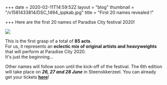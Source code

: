 +++
date = 2020-02-11T14:59:52Z
layout = "blog"
thumbnail = "/v1581433814/DSC_1494_ippkab.jpg"
title = "First 20 names revealed !"

+++
Here are the first 20 names of Paradise City festival 2020!

![](https://res.cloudinary.com/dxswtxauo/image/upload/w_1000/f_auto/v1582109955/complete.final.post.nologo_gbyycb.png)

This is the first grasp of a total of **85 acts**.  
For us, it represents an **eclectic mix of original artists and** **heavyweights** that will perform at Paradise City 2020.  
It's just the beginning…

Other names will follow soon until the kick-off of the festival. The 6th edition will take place on **_26, 27 and 28 June_** in Steenokkerzeel. You can already get your tickets [**here**]()!